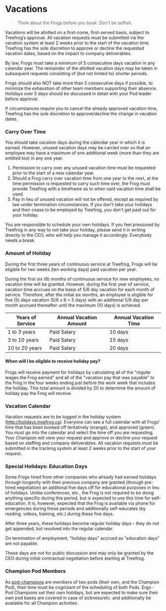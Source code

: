 # Vacations

> Think about the Frogs before you book. Don't be selfish.

Vacations will be allotted on a first-come, first-served basis, subject to Treefrog’s approval. All vacation requests must be submitted via the vacation system at least 2 weeks prior to the start of the vacation time. Treefrog has the sole discretion to approve or decline the requested vacation dates, based on the impact to company deliverables.

By law, Frogs must take a minimum of 5 consecutive days vacation in any calendar year. The remainder of the allotted vacation days may be taken in subsequent requests consisting of (but not limited to) shorter periods.

Frogs should also NOT take more than 5 consecutive days if possible, to minimize the exhaustion of other team members supporting their absence. Holidays over 5 days should be discussed in detail with your Pod leader before approval.

If circumstances require you to cancel the already approved vacation time, Treefrog has the sole discretion to approve/decline the change in vacation dates.

### Carry Over Time

You should take vacation days during the calendar year in which it is earned. However, unused vacation days may be carried over so that an employee may have a maximum of one additional week (more than they are entitled too) in any one year.

1. Permission to carry over any unused vacation time must be requested prior to the start of a new calendar year.
2. Should a Frog carry over vacation time from one year to the next, at the time permission is requested to carry such time over, the Frog must provide Treefrog with a timeframe as to when said vacation time shall be used.
3. Pay in lieu of unused vacation will not be offered, except as required by law under termination circumstances. If you don't take your holidays and then cease to be employed by Treefrog, you don't get paid out for your holiday.

You are responsible to schedule your own holidays. If you feel pressured by Treefrog in any way to *not* take your holiday, please send it in writing directly to the CEO, who will help you manage it accordingly. Everybody needs a break.
### Amount of Holiday

During the first three years of continuous service at Treefrog, Frogs will be eligible for two weeks (ten working days) paid vacation per year.

During the first six (6) months of continuous service for new employees, no vacation time will be granted. However, during the first year of service, vacation time accrues on the basis of 5/6 day vacation for each month of service. Therefore, after the initial six months, an employee is eligible for five (5) days vacation (5/6 x 6 = 5 days) with an additional 5/6 day per month accrued thereafter until the maximum (10 days) is achieved.


| **Years of Service** | **Annual Vacation Amount** | **Annual Vacation Time** |
| -------------------- | -------------------------- | ------------------------ |
| 1 to 3 years         | Paid Salary                | 10 days                  |
| 3 to 10 years        | Paid Salary                | 15 days                  |
| 10 to 20 years       | Paid Salary                | 20 days                  |

#### When will I be eligible to receive holiday pay?

Frogs will receive payment for holidays by calculating all of the "regular wages the Frog earned" and all of the "vacation pay that was payable" to the Frog in the four weeks ending just before the work week that includes the holiday. This total amount is divided by 20 to determine the amount of holiday pay the Frog will receive.

### Vacation Calendar

Vacation requests are to be logged in the holiday system (http://holidays.treefrog.ca). Everyone can see a full calendar with all Frogs' time that has been booked off tentatively (orange), and approved (green). You must go into the calendar and select the time off you are requesting. Your Champion will view your request and approve or decline your request based on staffing and company deliverables. All vacation requests must be submitted in the tracking system at least 2 weeks prior to the start of your request.

### Special Holidays: Education Days

Some Frogs hired from other companies who already had earned holidays through longevity with their previous company are granted (through pre-hired negotiation) an additonal five days off for educational purposes in lieu of holidays. Unlike conferences, etc., the Frog is not required to be doing anything specific during this period, but is expected to use this time for self-education. It is, however, expected that the Frog is available via phone for emergencies during these periods and additionally self-educates (by reading, videos, training, etc.) during these five days.

After three years, these holidays become regular holiday days - they do not get appended, but resolved into the regular calendar.

On termination of employment, "holiday days" accrued as "education days" are not payable.

These days are not for public discussion and may only be granted by the CEO during initial contractual negotiation before starting at Treefrog.


### Champion Pod Members

As [pod-champions](manual/pod-champions.md) are members of two pods (their own, and the Champion Pod), their time must be cognizant of the scheduling of both Pods. Ergo - Pod Champions set their own holidays, but are expected to make sure their own pod bases are covered in case of sickness/etc. and additionally be available for all Champion activities.
